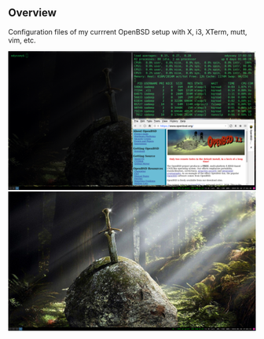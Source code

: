 ## Overview

Configuration files of my currrent OpenBSD setup with X, i3, XTerm, mutt, vim, etc.

![screenshot 1](img/screenshot.png)
![screenshot 2](img/screenshot_2.png)
